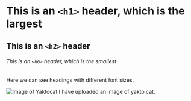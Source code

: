 # This is an `<h1>` header, which is the largest

## This is an `<h2>` header

###### This is an `<h6>` header, which is the smallest

Here we can see headings with different font sizes.

![Image of Yaktocat](https://octodex.github.com/images/yaktocat.png)
I have uploaded an image of yakto cat.
